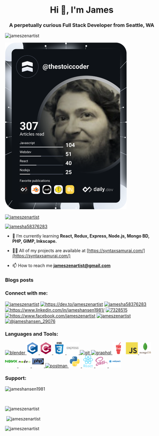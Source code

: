 <h1 align="center">Hi 👋, I'm James</h1>
<h3 align="center">A perpetually curious Full Stack Developer from Seattle, WA</h3>

<p align="left"> <img src="https://komarev.com/ghpvc/?username=jameszenartist&label=Profile%20views&color=0e75b6&style=flat" alt="jameszenartist" /> </p>

<a href="https://app.daily.dev/thestoiccoder"><img src="https://github.com/jameszenartist/jameszenartist/blob/main/devcard.svg" width="400" alt="James Hansen's Dev Card"/></a>

<p align="left"> <a href="https://github.com/ryo-ma/github-profile-trophy"><img src="https://github-profile-trophy.vercel.app/?username=jameszenartist" alt="jameszenartist" /></a> </p>

<p align="left"> <a href="https://twitter.com/jamesha58376283" target="blank"><img src="https://img.shields.io/twitter/follow/jamesha58376283?logo=twitter&style=for-the-badge" alt="jamesha58376283" /></a> </p>

- 🌱 I’m currently learning **React, Redux, Express, Node.js, Mongo BD, PHP, GIMP, Inkscape.**

- 👨‍💻 All of my projects are available at [https://syntaxsamurai.com/](https://syntaxsamurai.com/)

- 📫 How to reach me **jameszenartist@gmail.com**

### Blogs posts
<!-- BLOG-POST-LIST:START -->
<!-- BLOG-POST-LIST:END -->

<h3 align="left">Connect with me:</h3>
<p align="left">
<a href="https://codepen.io/jameszenartist" target="blank"><img align="center" src="https://raw.githubusercontent.com/rahuldkjain/github-profile-readme-generator/master/src/images/icons/Social/codepen.svg" alt="jameszenartist" height="30" width="40" /></a>
<a href="https://dev.to/jameszenartist" target="blank"><img align="center" src="https://cdn.jsdelivr.net/npm/simple-icons@3.0.1/icons/dev-dot-to.svg" alt="https://dev.to/jameszenartist" height="30" width="40" /></a>
<a href="https://twitter.com/jamesha58376283" target="blank"><img align="center" src="https://raw.githubusercontent.com/rahuldkjain/github-profile-readme-generator/master/src/images/icons/Social/twitter.svg" alt="jamesha58376283" height="30" width="40" /></a>
<a href="https://linkedin.com/in/https://www.linkedin.com/in/jameshansen1981/" target="blank"><img align="center" src="https://raw.githubusercontent.com/rahuldkjain/github-profile-readme-generator/master/src/images/icons/Social/linked-in-alt.svg" alt="https://www.linkedin.com/in/jameshansen1981/" height="30" width="40" /></a>
<a href="https://stackoverflow.com/users/7328515" target="blank"><img align="center" src="https://raw.githubusercontent.com/rahuldkjain/github-profile-readme-generator/master/src/images/icons/Social/stack-overflow.svg" alt="7328515" height="30" width="40" /></a>
<a href="https://fb.com/https://www.facebook.com/jameszenartist" target="blank"><img align="center" src="https://raw.githubusercontent.com/rahuldkjain/github-profile-readme-generator/master/src/images/icons/Social/facebook.svg" alt="https://www.facebook.com/jameszenartist" height="30" width="40" /></a>
<a href="https://instagram.com/jameszenartist" target="blank"><img align="center" src="https://raw.githubusercontent.com/rahuldkjain/github-profile-readme-generator/master/src/images/icons/Social/instagram.svg" alt="jameszenartist" height="30" width="40" /></a>
<a href="https://medium.com/@jameshansen_29076" target="blank"><img align="center" src="https://raw.githubusercontent.com/rahuldkjain/github-profile-readme-generator/master/src/images/icons/Social/medium.svg" alt="@jameshansen_29076" height="30" width="40" /></a>
</p>

<h3 align="left">Languages and Tools:</h3>
<p align="left">  <a href="https://www.blender.org/" target="_blank"> <img src="https://download.blender.org/branding/community/blender_community_badge_white.svg" alt="blender" width="40" height="40"/> </a> <a href="https://www.cprogramming.com/" target="_blank"> <img src="https://raw.githubusercontent.com/devicons/devicon/master/icons/c/c-original.svg" alt="c" width="40" height="40"/> </a> <a href="https://www.w3schools.com/cpp/" target="_blank"> <img src="https://raw.githubusercontent.com/devicons/devicon/master/icons/cplusplus/cplusplus-original.svg" alt="cplusplus" width="40" height="40"/> </a> <a href="https://www.w3schools.com/css/" target="_blank"> <img src="https://raw.githubusercontent.com/devicons/devicon/master/icons/css3/css3-original-wordmark.svg" alt="css3" width="40" height="40"/> </a> <a href="https://expressjs.com" target="_blank"> <img src="https://raw.githubusercontent.com/devicons/devicon/master/icons/express/express-original-wordmark.svg" alt="express" width="40" height="40"/> </a>  <a href="https://git-scm.com/" target="_blank"> <img src="https://www.vectorlogo.zone/logos/git-scm/git-scm-icon.svg" alt="git" width="40" height="40"/> </a> <a href="https://graphql.org" target="_blank"> <img src="https://www.vectorlogo.zone/logos/graphql/graphql-icon.svg" alt="graphql" width="40" height="40"/> </a> <a href="https://gulpjs.com" target="_blank"> <img src="https://raw.githubusercontent.com/devicons/devicon/master/icons/gulp/gulp-plain.svg" alt="gulp" width="40" height="40"/></a>  <a href="https://developer.mozilla.org/en-US/docs/Web/JavaScript" target="_blank"> <img src="https://raw.githubusercontent.com/devicons/devicon/master/icons/javascript/javascript-original.svg" alt="javascript" width="40" height="40"/> </a>  <a href="https://www.mongodb.com/" target="_blank"> <img src="https://raw.githubusercontent.com/devicons/devicon/master/icons/mongodb/mongodb-original-wordmark.svg" alt="mongodb" width="40" height="40"/> </a> <a href="https://www.nginx.com" target="_blank"> <img src="https://raw.githubusercontent.com/devicons/devicon/master/icons/nginx/nginx-original.svg" alt="nginx" width="40" height="40"/> </a> <a href="https://nodejs.org" target="_blank"> <img src="https://raw.githubusercontent.com/devicons/devicon/master/icons/nodejs/nodejs-original-wordmark.svg" alt="nodejs" width="40" height="40"/> </a> <a href="https://www.php.net" target="_blank"> <img src="https://raw.githubusercontent.com/devicons/devicon/master/icons/php/php-original.svg" alt="php" width="40" height="40"/> </a> <a href="https://postman.com" target="_blank"> <img src="https://www.vectorlogo.zone/logos/getpostman/getpostman-icon.svg" alt="postman" width="40" height="40"/> </a> <a href="https://www.python.org" target="_blank"> <img src="https://raw.githubusercontent.com/devicons/devicon/master/icons/python/python-original.svg" alt="python" width="40" height="40"/> </a> <a href="https://reactjs.org/" target="_blank"> <img src="https://raw.githubusercontent.com/devicons/devicon/master/icons/react/react-original-wordmark.svg" alt="react" width="40" height="40"/> </a> <a href="https://sass-lang.com" target="_blank"> <img src="https://raw.githubusercontent.com/devicons/devicon/master/icons/sass/sass-original.svg" alt="sass" width="40" height="40"/> </a> <a href="https://webpack.js.org" target="_blank"> <img src="https://raw.githubusercontent.com/devicons/devicon/d00d0969292a6569d45b06d3f350f463a0107b0d/icons/webpack/webpack-original-wordmark.svg" alt="webpack" width="40" height="40"/> </a> </p>

<h3 align="left">Support:</h3>
<p><a href="https://www.buymeacoffee.com/jameshansen1981"> <img align="left" src="https://cdn.buymeacoffee.com/buttons/v2/default-yellow.png" height="50" width="210" alt="jameshansen1981" /></a></p><br><br><br>

<p><img align="left" src="https://github-readme-stats.vercel.app/api/top-langs?username=jameszenartist&show_icons=true&locale=en&layout=compact" alt="jameszenartist" /></p>
<br>

<p>&nbsp;<img align="center" src="https://github-readme-stats.vercel.app/api?username=jameszenartist&show_icons=true&locale=en" alt="jameszenartist" /></p>

<p><img align="center" src="https://github-readme-streak-stats.herokuapp.com/?user=jameszenartist&" alt="jameszenartist" /></p>
